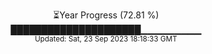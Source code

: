 <p align="center">
⏳Year Progress (72.81 %) <br>
█████████████████████▁▁▁▁▁▁▁▁▁ <br>
<sub>Updated: Sat, 23 Sep 2023 18:18:33 GMT</sub>
</p>

